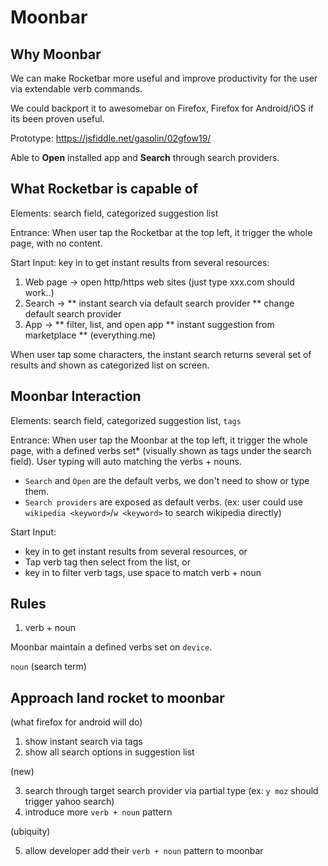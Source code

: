 # Moonbar

## Why Moonbar

We can make Rocketbar more useful and improve productivity for the user via extendable verb commands.

We could backport it to awesomebar on Firefox, Firefox for Android/iOS if its been proven useful.

Prototype: https://jsfiddle.net/gasolin/02gfow19/

Able to **Open** installed app and **Search** through search providers.

## What Rocketbar is capable of

Elements: search field, categorized suggestion list

Entrance: When user tap the Rocketbar at the top left, it trigger the whole page, with no content.

Start Input: key in to get instant results from several resources:

1. Web page -> open http/https web sites (just type xxx.com should work..)
2. Search ->
** instant search via default search provider
** change default search provider
3. App ->
** filter, list, and open app
** instant suggestion from marketplace
** (everything.me)

When user tap some characters, the instant search returns several set of results and shown as categorized list on screen.

## Moonbar Interaction

Elements: search field, categorized suggestion list, `tags`

Entrance: When user tap the Moonbar at the top left, it trigger the whole page, with a defined verbs set* (visually shown as tags under the search field). User typing will auto matching the verbs + nouns.

* `Search` and `Open` are the default verbs, we don't need to show or type them.
* `Search providers` are exposed as default verbs. (ex: user could use `wikipedia <keyword>`/`w <keyword>` to search wikipedia directly)

Start Input:
* key in to get instant results from several resources, or
* Tap verb tag then select from the list, or
* key in to filter verb tags, use space to match verb + noun

## Rules

1. verb + noun

Moonbar maintain a defined verbs set on `device`.

`noun` (search term)


## Approach land rocket to moonbar

(what firefox for android will do)

1. show instant search via tags
2. show all search options in suggestion list

(new)

3. search through target search provider via partial type (ex: `y moz` should trigger yahoo search)
4. introduce more `verb + noun` pattern

(ubiquity)

5. allow developer add their `verb + noun` pattern to moonbar
